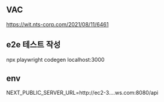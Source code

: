 ## VAC

https://wit.nts-corp.com/2021/08/11/6461

## e2e 테스트 작성

npx playwright codegen localhost:3000

## env

NEXT_PUBLIC_SERVER_URL=http://ec2-3....ws.com:8080/api
